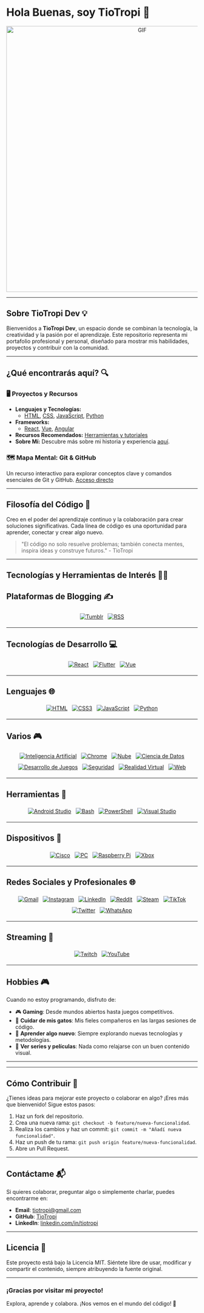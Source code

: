 # Hola Buenas, soy TioTropi 👋

<div align="center">
<img hight="300" width="700" alt="GIF" align="center" src="https://media3.giphy.com/media/v1.Y2lkPTc5MGI3NjExenZ3ZWU5c3p4MmYwYnMzM2U1ajJmYnkybzc0M2VzYzd3MTV5dGdhNyZlcD12MV9pbnRlcm5hbF9naWZfYnlfaWQmY3Q9Zw/MDJ9IbxxvDUQM/giphy.webp">
</div>

---

## Sobre TioTropi Dev 💡

Bienvenidos a **TioTropi Dev**, un espacio donde se combinan la tecnología, la creatividad y la pasión por el aprendizaje. Este repositorio representa mi portafolio profesional y personal, diseñado para mostrar mis habilidades, proyectos y contribuir con la comunidad.

---

## ¿Qué encontrarás aquí? 🔍

### 🖥️ Proyectos y Recursos
- **Lenguajes y Tecnologías:**
  - [HTML](lenguajes/html.html), [CSS](lenguajes/css.html), [JavaScript](lenguajes/javascript.html), [Python](lenguajes/python.html)
- **Frameworks:**
  - [React](frameworks/react.html), [Vue](frameworks/vue.html), [Angular](frameworks/angular.html)
- **Recursos Recomendados:** [Herramientas y tutoriales](recursos.html)
- **Sobre Mí:** Descubre más sobre mi historia y experiencia [aquí](sobre_mi.html).

### 🗺️ Mapa Mental: Git & GitHub
Un recurso interactivo para explorar conceptos clave y comandos esenciales de Git y GitHub.
[Acceso directo](mapa-mental.html)

---

## Filosofía del Código 🌟

Creo en el poder del aprendizaje continuo y la colaboración para crear soluciones significativas. Cada línea de código es una oportunidad para aprender, conectar y crear algo nuevo.

> "El código no solo resuelve problemas; también conecta mentes, inspira ideas y construye futuros." - TioTropi

---

## Tecnologías y Herramientas de Interés 👨‍💻


## Plataformas de Blogging ✍️
<p align="center">
  <a href="#"><img src="svg/blogs/tumblr.svg" alt="Tumblr" style="vertical-align:top; margin:6px 4px"></a>
  <a href="#"><img src="svg/blogs/rss.svg" alt="RSS" style="vertical-align:top; margin:6px 4px"></a>
</p>

---

## Tecnologías de Desarrollo 💻
<p align="center">
  <a href="#"><img src="svg/dev/frameworks/react.svg" alt="React" style="vertical-align:top; margin:6px 4px"></a>
  <a href="#"><img src="svg/dev/frameworks/flutter.svg" alt="Flutter" style="vertical-align:top; margin:6px 4px"></a>
  <a href="#"><img src="svg/dev/frameworks/vue.svg" alt="Vue" style="vertical-align:top; margin:6px 4px"></a>
</p>

---

## Lenguajes 🌐
<p align="center">
  <a href="#"><img src="svg/dev/languages/html.svg" alt="HTML" style="vertical-align:top; margin:6px 4px"></a>
  <a href="#"><img src="svg/dev/languages/css3.svg" alt="CSS3" style="vertical-align:top; margin:6px 4px"></a>
  <a href="#"><img src="svg/dev/languages/js.svg" alt="JavaScript" style="vertical-align:top; margin:6px 4px"></a>
  <a href="#"><img src="svg/dev/languages/python.svg" alt="Python" style="vertical-align:top; margin:6px 4px"></a>
</p>

---

## Varios 🎮
<p align="center">
  <a href="#"><img src="svg/dev/misc/ai.svg" alt="Inteligencia Artificial" style="vertical-align:top; margin:6px 4px"></a>
  <a href="#"><img src="svg/dev/misc/chrome.svg" alt="Chrome" style="vertical-align:top; margin:6px 4px"></a>
  <a href="#"><img src="svg/dev/misc/cloud.svg" alt="Nube" style="vertical-align:top; margin:6px 4px"></a>
  <a href="#"><img src="svg/dev/misc/datascience.svg" alt="Ciencia de Datos" style="vertical-align:top; margin:6px 4px"></a>
  <a href="#"><img src="svg/dev/misc/gamedev.svg" alt="Desarrollo de Juegos" style="vertical-align:top; margin:6px 4px"></a>
  <a href="#"><img src="svg/dev/misc/security.svg" alt="Seguridad" style="vertical-align:top; margin:6px 4px"></a>
  <a href="#"><img src="svg/dev/misc/vr.svg" alt="Realidad Virtual" style="vertical-align:top; margin:6px 4px"></a>
  <a href="#"><img src="svg/dev/misc/web.svg" alt="Web" style="vertical-align:top; margin:6px 4px"></a>
</p>

---

## Herramientas 🔧
<p align="center">
  <a href="#"><img src="svg/dev/tools/android_studio.svg" alt="Android Studio" style="vertical-align:top; margin:6px 4px"></a>
  <a href="#"><img src="svg/dev/tools/bash.svg" alt="Bash" style="vertical-align:top; margin:6px 4px"></a>
  <a href="#"><img src="svg/dev/tools/powershell.svg" alt="PowerShell" style="vertical-align:top; margin:6px 4px"></a>
  <a href="#"><img src="svg/dev/tools/visualstudio.svg" alt="Visual Studio" style="vertical-align:top; margin:6px 4px"></a>
</p>

---

## Dispositivos 📱
<p align="center">
  <a href="#"><img src="svg/devices/cisco.svg" alt="Cisco" style="vertical-align:top; margin:6px 4px"></a>
  <a href="#"><img src="svg/devices/pc.svg" alt="PC" style="vertical-align:top; margin:6px 4px"></a>
  <a href="#"><img src="svg/devices/raspberrypi.svg" alt="Raspberry Pi" style="vertical-align:top; margin:6px 4px"></a>
  <a href="#"><img src="svg/devices/xbox.svg" alt="Xbox" style="vertical-align:top; margin:6px 4px"></a>
</p>

---

## Redes Sociales y Profesionales 🌐
<p align="center">
  <a href="#"><img src="svg/social/gmail.svg" alt="Gmail" style="vertical-align:top; margin:6px 4px"></a>
  <a href="#"><img src="svg/social/instagram.svg" alt="Instagram" style="vertical-align:top; margin:6px 4px"></a>
  <a href="#"><img src="svg/social/linkedin.svg" alt="LinkedIn" style="vertical-align:top; margin:6px 4px"></a>
  <a href="#"><img src="svg/social/reddit.svg" alt="Reddit" style="vertical-align:top; margin:6px 4px"></a>
  <a href="#"><img src="svg/social/steam.svg" alt="Steam" style="vertical-align:top; margin:6px 4px"></a>
  <a href="#"><img src="svg/social/tiktok.svg" alt="TikTok" style="vertical-align:top; margin:6px 4px"></a>
  <a href="#"><img src="svg/social/twitter.svg" alt="Twitter" style="vertical-align:top; margin:6px 4px"></a>
  <a href="#"><img src="svg/social/whatsapp.svg" alt="WhatsApp" style="vertical-align:top; margin:6px 4px"></a>
</p>

---

## Streaming 🎥
<p align="center">
  <a href="#"><img src="svg/streaming/twitch.svg" alt="Twitch" style="vertical-align:top; margin:6px 4px"></a>
  <a href="#"><img src="svg/streaming/youtube.svg" alt="YouTube" style="vertical-align:top; margin:6px 4px"></a>
</p>



<!-- For more icons please follow  https://github.com/MikeCodesDotNET/ColoredBadges -->


---

## Hobbies 🎮

Cuando no estoy programando, disfruto de:
- 🎮 **Gaming**: Desde mundos abiertos hasta juegos competitivos.
- 🐾 **Cuidar de mis gatos**: Mis fieles compañeros en las largas sesiones de código.
- 📖 **Aprender algo nuevo**: Siempre explorando nuevas tecnologías y metodologías.
- 🍿 **Ver series y películas**: Nada como relajarse con un buen contenido visual.

---

<!--## Estadísticas de GitHub 📊

<p align="center">
  <img src="https://github-readme-stats.vercel.app/api?username=TioTropi&&show_icons=true&theme=radical"/>
</p>
-->
---

## Cómo Contribuir 🤝

¿Tienes ideas para mejorar este proyecto o colaborar en algo? ¡Eres más que bienvenido! Sigue estos pasos:

1. Haz un fork del repositorio.
2. Crea una nueva rama: `git checkout -b feature/nueva-funcionalidad`.
3. Realiza los cambios y haz un commit: `git commit -m "Añadí nueva funcionalidad"`.
4. Haz un push de tu rama: `git push origin feature/nueva-funcionalidad`.
5. Abre un Pull Request.

---

## Contáctame 📬

Si quieres colaborar, preguntar algo o simplemente charlar, puedes encontrarme en:
- **Email**: [tiotropi@gmail.com](mailto:tiotropi@gmail.com)
- **GitHub**: [TioTropi](https://github.com/TioTropi)
- **LinkedIn**: [linkedin.com/in/tiotropi](https://linkedin.com/in/tiotropi)

---

## Licencia 📜

Este proyecto está bajo la Licencia MIT. Siéntete libre de usar, modificar y compartir el contenido, siempre atribuyendo la fuente original.

---

### ¡Gracias por visitar mi proyecto!
Explora, aprende y colabora. ¡Nos vemos en el mundo del código! 🚀
